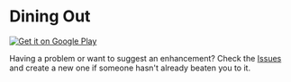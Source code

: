 Dining Out
==========

[![Get it on Google Play][1]][2]

Having a problem or want to suggest an enhancement? Check the [Issues][3] and create a new one
if someone hasn't already beaten you to it.

[1]: https://play.google.com/intl/en_us/badges/images/generic/en_badge_web_generic.png
[2]: https://play.google.com/store/apps/details?id=net.sf.diningout
[3]: https://github.com/pushbit/dining-out/issues
